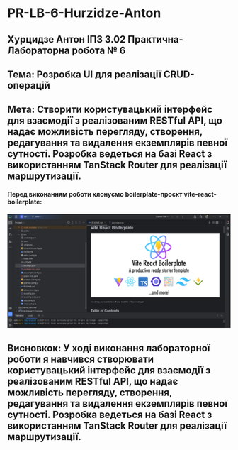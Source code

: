 # PR-LB-6-Hurzidze-Anton
## Хурцидзе Антон IПЗ 3.02 Практична-Лабораторна робота № 6

## Тема: Розробка UI для реалізації CRUD-операцій
## Мета: Створити користувацький інтерфейс для взаємодії з реалізованим RESTful API, що надає можливість перегляду, створення, редагування та видалення екземплярів певної сутності. Розробка ведеться на базі React з використанням TanStack Router для реалізації маршрутизації.

#### Перед виконанням роботи клонуємо boilerplate-проєкт vite-react-boilerplate:
![1](https://github.com/GAMECHl/PR-LB-6-Hurzidze-Anton/blob/main/1.png)



## Висновкок: У ході виконання лабораторної роботи я навчився створювати користувацький інтерфейс для взаємодії з реалізованим RESTful API, що надає можливість перегляду, створення, редагування та видалення екземплярів певної сутності. Розробка ведеться на базі React з використанням TanStack Router для реалізації маршрутизації.
